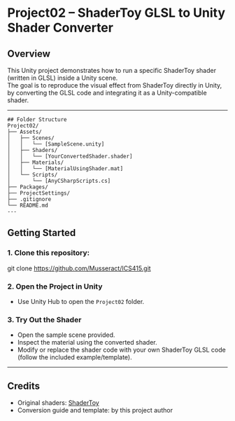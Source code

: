 # Project02 – ShaderToy GLSL to Unity Shader Converter

## Overview

This Unity project demonstrates how to run a specific ShaderToy shader (written in GLSL) inside a Unity scene.  
The goal is to reproduce the visual effect from ShaderToy directly in Unity, by converting the GLSL code and integrating it as a Unity-compatible shader.


---
``` 
## Folder Structure
Project02/
├── Assets/
│   ├── Scenes/
│   │   └── [SampleScene.unity]
│   ├── Shaders/
│   │   └── [YourConvertedShader.shader]
│   ├── Materials/
│   │   └── [MaterialUsingShader.mat]
│   └── Scripts/
│       └── [AnyCSharpScripts.cs]
├── Packages/
├── ProjectSettings/
├── .gitignore
└── README.md
---
``` 
## Getting Started

### 1. Clone this repository:

git clone https://github.com/Musseract/ICS415.git

### 2. Open the Project in Unity

- Use Unity Hub to open the `Project02` folder.

### 3. Try Out the Shader

- Open the sample scene provided.
- Inspect the material using the converted shader.
- Modify or replace the shader code with your own ShaderToy GLSL code (follow the included example/template).

---

## Credits

- Original shaders: [ShaderToy](https://www.shadertoy.com/view/WtXSz2)
- Conversion guide and template: by this project author
